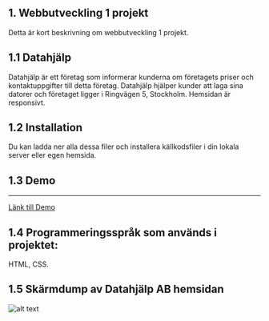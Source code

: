 ## 1. Webbutveckling 1 projekt
Detta är kort beskrivning om webbutveckling 1 projekt.
## 1.1 Datahjälp
Datahjälp är ett företag som informerar kunderna om företagets priser och kontaktuppgifter till detta företag. Datahjälp hjälper kunder att laga sina datorer och företaget ligger i Ringvägen 5, Stockholm. Hemsidan är responsivt.

## 1.2 Installation
Du kan ladda ner alla dessa filer och installera källkodsfiler i din lokala server eller egen hemsida.

## 1.3 Demo
___
[Länk till Demo](http://studenter.miun.se/~faha1801/dt057g/projekt/hemsidan_webutveckling%201/index.html)
## 1.4 Programmeringsspråk som används i projektet:
HTML, CSS.
## 1.5 Skärmdump av Datahjälp AB hemsidan
![alt text](https://github.com/fadihanna123/schoolwork/blob/master/screenshot.png "Screenshot av hemsidan")

